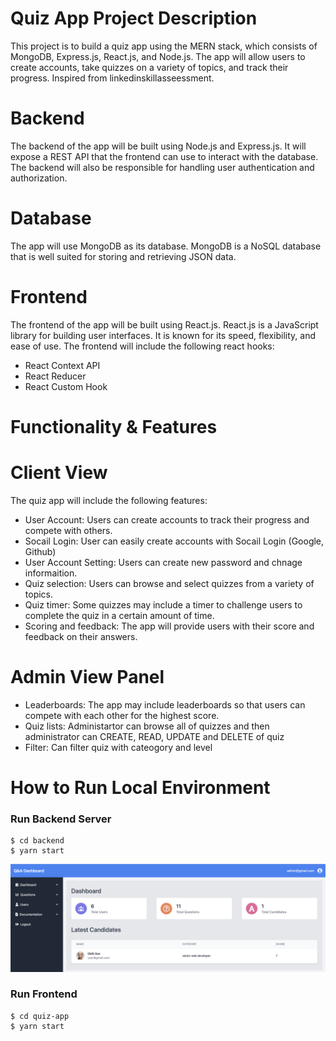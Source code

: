 # Quiz App Project Description

This project is to build a quiz app using the MERN stack, which consists of MongoDB, Express.js, React.js, and Node.js. The app will allow users to create accounts, take quizzes on a variety of topics, and track their progress. Inspired from linkedinskillasseessment.

# Backend

The backend of the app will be built using Node.js and Express.js. It will expose a REST API that the frontend can use to interact with the database. The backend will also be responsible for handling user authentication and authorization.

# Database

The app will use MongoDB as its database. MongoDB is a NoSQL database that is well suited for storing and retrieving JSON data.

# Frontend

The frontend of the app will be built using React.js. React.js is a JavaScript library for building user interfaces. It is known for its speed, flexibility, and ease of use.
The frontend will include the following react hooks:

- React Context API
- React Reducer
- React Custom Hook

# Functionality & Features

# Client View

The quiz app will include the following features:

- User Account: Users can create accounts to track their progress and compete with others.
- Socail Login: User can easily create accounts with Socail Login (Google, Github)
- User Account Setting: Users can create new password and chnage informaition.
- Quiz selection: Users can browse and select quizzes from a variety of topics.
- Quiz timer: Some quizzes may include a timer to challenge users to complete the quiz in a certain amount of time.
- Scoring and feedback: The app will provide users with their score and feedback on their answers.

# Admin View Panel

- Leaderboards: The app may include leaderboards so that users can compete with each other for the highest score.
- Quiz lists: Administartor can browse all of quizzes and then administrator can CREATE, READ, UPDATE and DELETE of quiz
- Filter: Can filter quiz with cateogory and level

# How to Run Local Environment

### Run Backend Server

```
$ cd backend
$ yarn start
```

![Optional Text](./dashboard.png)

### Run Frontend

```
$ cd quiz-app
$ yarn start
```
